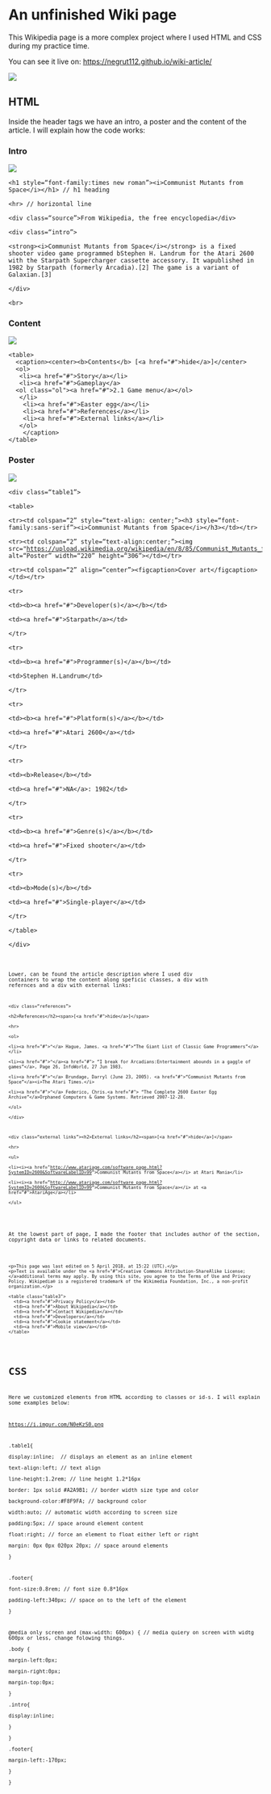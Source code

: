 # An unfinished Wiki page

<p>This Wikipedia page is a more complex project where I used HTML and CSS during my practice time.</p>

<p>You can see it live on: <a href="https://negrut112.github.io/wiki-article/">https://negrut112.github.io/wiki-article/</a></p>
<img src="https://i.imgur.com/FBstdvd.jpg">

## HTML

<p>Inside the header tags we have an intro, a poster and the content of the article. I will explain how the code works:</p>

### Intro

<img src="https://i.imgur.com/OKSDygA.png">

<pre><code>&lt;h1 style=“font-family:times new roman”&gt;&lt;i&gt;Communist Mutants from Space&lt;/i&gt;&lt;/h1&gt; // h1 heading<br>
&lt;hr&gt; // horizontal line<br>
&lt;div class=“source”&gt;From Wikipedia, the free encyclopedia&lt;/div&gt;<br>
&lt;div class=“intro”&gt;<br>
&lt;strong&gt;&lt;i&gt;Communist Mutants from Space&lt;/i&gt;&lt;/strong&gt; is a fixed shooter video game programmed bStephen H. Landrum for the Atari 2600 with the Starpath Supercharger cassette accessory. It wapublished in 1982 by Starpath (formerly Arcadia).[2] The game is a variant of Galaxian.[3]<br>
&lt;/div&gt;<br>
&lt;br&gt;</code></pre>

### Content

<img src="https://i.imgur.com/ohVJcEA.png">

<pre><code>&lt;table&gt;
  &lt;caption&gt;&lt;center&gt;&lt;b&gt;Contents&lt;/b&gt; [&lt;a href=&quot;#&quot;&gt;hide&lt;/a&gt;]&lt;/center&gt;
  &lt;ol&gt;
   &lt;li&gt;&lt;a href=&quot;#&quot;&gt;Story&lt;/a&gt;&lt;/li&gt;
   &lt;li&gt;&lt;a href=&quot;#&quot;&gt;Gameplay&lt;/a&gt;
  &lt;ol class=&quot;ol&quot;&gt;&lt;a href=&quot;#&quot;&gt;2.1 Game menu&lt;/a&gt;&lt;/ol&gt;
   &lt;/li&gt;
    &lt;li&gt;&lt;a href=&quot;#&quot;&gt;Easter egg&lt;/a&gt;&lt;/li&gt;
    &lt;li&gt;&lt;a href=&quot;#&quot;&gt;References&lt;/a&gt;&lt;/li&gt;
    &lt;li&gt;&lt;a href=&quot;#&quot;&gt;External links&lt;/a&gt;&lt;/li&gt;
   &lt;/ol&gt;
    &lt;/caption&gt;
&lt;/table&gt;
</code></pre>

### Poster

<img src="https://i.imgur.com/oWVUZbv.png">

<pre><code>&lt;div class=“table1”&gt;<br>
&lt;table&gt;<br>
&lt;tr&gt;&lt;td colspan=“2” style=“text-align: center;”&gt;&lt;h3 style=“font-family:sans-serif”&gt;&lt;i&gt;Communist Mutants from Space&lt;/i&gt;&lt;/h3&gt;&lt;/td&gt;&lt;/tr&gt;<br>
&lt;tr&gt;&lt;td colspan=“2” style=“text-align:center;”&gt;&lt;img src=&quot;<a href="https://upload.wikimedia.org/wikipedia/en/8/85/Communist_Mutants_from_Space_cover.jpg">https://upload.wikimedia.org/wikipedia/en/8/85/Communist_Mutants_from_Space_cover.jpg</a>&quot; alt=“Poster” width=“220” height=“306”&gt;&lt;/td&gt;&lt;/tr&gt;<br>
&lt;tr&gt;&lt;td colspan=“2” align=“center”&gt;&lt;figcaption&gt;Cover art&lt;/figcaption&gt;&lt;/td&gt;&lt;/tr&gt;<br>
&lt;tr&gt;<br>
&lt;td&gt;&lt;b&gt;&lt;a href=&quot;#&quot;&gt;Developer(s)&lt;/a&gt;&lt;/b&gt;&lt;/td&gt;<br>
&lt;td&gt;&lt;a href=&quot;#&quot;&gt;Starpath&lt;/a&gt;&lt;/td&gt;<br>
&lt;/tr&gt;<br>
&lt;tr&gt;<br>
&lt;td&gt;&lt;b&gt;&lt;a href=&quot;#&quot;&gt;Programmer(s)&lt;/a&gt;&lt;/b&gt;&lt;/td&gt;<br>
&lt;td&gt;Stephen H.Landrum&lt;/td&gt;<br>
&lt;/tr&gt;<br>
&lt;tr&gt;<br>
&lt;td&gt;&lt;b&gt;&lt;a href=&quot;#&quot;&gt;Platform(s)&lt;/a&gt;&lt;/b&gt;&lt;/td&gt;<br>
&lt;td&gt;&lt;a href=&quot;#&quot;&gt;Atari 2600&lt;/a&gt;&lt;/td&gt;<br>
&lt;/tr&gt;<br>
&lt;tr&gt;<br>
&lt;td&gt;&lt;b&gt;Release&lt;/b&gt;&lt;/td&gt;<br>
&lt;td&gt;&lt;a href=&quot;#&quot;&gt;NA&lt;/a&gt;: 1982&lt;/td&gt;<br>
&lt;/tr&gt;<br>
&lt;tr&gt;<br>
&lt;td&gt;&lt;b&gt;&lt;a href=&quot;#&quot;&gt;Genre(s)&lt;/a&gt;&lt;/b&gt;&lt;/td&gt;<br>
&lt;td&gt;&lt;a href=&quot;#&quot;&gt;Fixed shooter&lt;/a&gt;&lt;/td&gt;<br>
&lt;/tr&gt;<br>
&lt;tr&gt;<br>
&lt;td&gt;&lt;b&gt;Mode(s)&lt;/b&gt;&lt;/td&gt;<br>
&lt;td&gt;&lt;a href=&quot;#&quot;&gt;Single-player&lt;/a&gt;&lt;/td&gt;<br>
&lt;/tr&gt;<br>
&lt;/table&gt;<br>
&lt;/div&gt;<code></pre>

Lower, can be found the article description where I used div containers to wrap the content along speficic classes, a div with refernces and a div with external links:

<pre><code>&lt;div class=“references”&gt;<br>
&lt;h2&gt;References&lt;/h2&gt;&lt;span&gt;[&lt;a href=&quot;#&quot;&gt;hide&lt;/a&gt;]&lt;/span&gt;<br>
&lt;hr&gt;<br>
&lt;ol&gt;<br>
&lt;li&gt;&lt;a href=&quot;#&quot;&gt;^&lt;/a&gt; Hague, James. &lt;a href=&quot;#&quot;&gt;“The Giant List of Classic Game Programmers”&lt;/a&gt;&lt;/li&gt;<br>
&lt;li&gt;&lt;a href=&quot;#&quot;&gt;^&lt;/a&gt;&lt;a href=&quot;#&quot;&gt; “I break for Arcadians:Entertainment abounds in a gaggle of games”&lt;/a&gt;, Page 26, InfoWorld, 27 Jun 1983.<br>
&lt;li&gt;&lt;a href=&quot;#&quot;&gt;^&lt;/a&gt; Brundage, Darryl (June 23, 2005). &lt;a href=&quot;#&quot;&gt;“Communist Mutants from Space”&lt;/a&gt;&lt;i&gt;The Atari Times.&lt;/i&gt;<br>
&lt;li&gt;&lt;a href=&quot;#&quot;&gt;^&lt;/a&gt; Federico, Chris.&lt;a href=&quot;#&quot;&gt; “The Complete 2600 Easter Egg Archive”&lt;/a&gt;Orphaned Computers &amp; Game Systems. Retrieved 2007-12-28.<br>
&lt;/ol&gt;<br>
&lt;/div&gt;</p>
<p>&lt;div class=“external links”&gt;&lt;h2&gt;External links&lt;/h2&gt;&lt;span&gt;[&lt;a href=&quot;#&quot;&gt;hide&lt;/a&gt;]&lt;/span&gt;<br>
&lt;hr&gt;<br>
&lt;ul&gt;<br>
&lt;li&gt;&lt;i&gt;&lt;a href=&quot;<a href="http://www.atariage.com/software_page.html?SystemID=2600&amp;SoftwareLabelID=99">http://www.atariage.com/software_page.html?SystemID=2600&amp;SoftwareLabelID=99</a>“&gt;Communist Mutants from Space&lt;/a&gt;&lt;/i&gt; at Atari Mania&lt;/li&gt;<br>
&lt;li&gt;&lt;i&gt;&lt;a href=”<a href="http://www.atariage.com/software_page.html?SystemID=2600&amp;SoftwareLabelID=99">http://www.atariage.com/software_page.html?SystemID=2600&amp;SoftwareLabelID=99</a>“&gt;Communist Mutants from Space&lt;/a&gt;&lt;/i&gt; at &lt;a href=”#&quot;&gt;AtariAge&lt;/a&gt;&lt;/li&gt;<br>
&lt;/ul&gt;</code></pre>

<p>At the lowest part of page, I made the footer that includes author of the section, copyright data or links to related documents.</p>

<pre><code>&lt;p&gt;This page was last edited on 5 April 2018, at 15:22 (UTC).&lt;/p&gt;
&lt;p&gt;Text is available under the &lt;a href=&quot;#&quot;&gt;Creative Commons Attribution-ShareAlike License;&lt;/a&gt;additional terms may apply. By using this site, you agree to the Terms of Use and Privacy Policy. Wikipedia® is a registered trademark of the Wikimedia Foundation, Inc., a non-profit organization.&lt;/p&gt;

&lt;table class=&quot;table3&quot;&gt;
  &lt;td&gt;&lt;a href=&quot;#&quot;&gt;Privacy Policy&lt;/a&gt;&lt;/td&gt;
  &lt;td&gt;&lt;a href=&quot;#&quot;&gt;About Wikipedia&lt;/a&gt;&lt;/td&gt;
  &lt;td&gt;&lt;a href=&quot;#&quot;&gt;Contact Wikipedia&lt;/a&gt;&lt;/td&gt;
  &lt;td&gt;&lt;a href=&quot;#&quot;&gt;Developers&lt;/a&gt;&lt;/td&gt;
  &lt;td&gt;&lt;a href=&quot;#&quot;&gt;Cookie statement&lt;/a&gt;&lt;/td&gt;
  &lt;td&gt;&lt;a href=&quot;#&quot;&gt;Mobile view&lt;/a&gt;&lt;/td&gt;
&lt;/table&gt;
</code></pre>

# CSS

<p>Here we customized elements from HTML according to classes or id-s. I will explain some examples below:</p>
<p><a href="https://i.imgur.com/N0eKzS0.png">https://i.imgur.com/N0eKzS0.png</a></p>
<p>.table1{<br>
display:inline;  // displays an element as an inline element<br>
text-align:left; // text align<br>
line-height:1.2rem; // line height 1.2*16px<br>
border: 1px solid #A2A9B1; // border width size type and color<br>
background-color:#F8F9FA; // background color<br>
width:auto; // automatic width according to screen size<br>
padding:5px; // space around element content<br>
float:right; // force an element to float either left or right<br>
margin: 0px 0px 020px 20px; // space around elements<br>
}</p>
<p>.footer{<br>
font-size:0.8rem; // font size 0.8*16px<br>
padding-left:340px; // space on to the left of the element<br>
}</p>
<p>@media only screen and (max-width: 600px) { // media quiery on screen with widtg 600px or less, change folowing things.<br>
.body {<br>
margin-left:0px;<br>
margin-right:0px;<br>
margin-top:0px;<br>
}<br>
.intro{<br>
display:inline;<br>
}<br>
}<br>
.footer{<br>
margin-left:-170px;<br>
}<br>
}</p>
